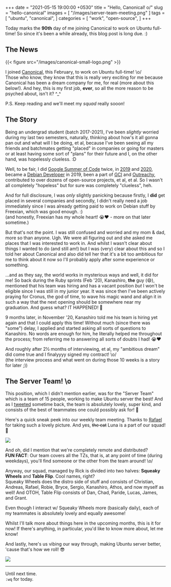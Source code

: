 +++
date = "2021-05-15 19:00:00 +0530"
title = "Hello, Canonical! o/"
slug = "hello-canonical"
images = [
    "/images/server-team-meeting.png"
]
tags = [
    "ubuntu",
    "canonical",
]
categories = [
    "work",
    "open-source",
]
+++

Today marks the **90th** day of me joining Canonical to work on Ubuntu full-time! So since
it's been a while already, this blog post is long due. :)


## The News
{{< figure src="/images/canonical-small-logo.png" >}}

I joined [Canonical](https://canonical.com/), this February, to work on Ubuntu full-time! \o/  
Those who know, they know that this is really very exciting for me because Canonical has
been a dream company for me, for real (more about this below!). And hey, this is my first
job, **ever**, so all the more reason to be psyched about, isn't it? ^_^

P.S. Keep reading and we'll meet my *squad* really sooon!


## The Story

Being an undergrad student (batch 2017-2021), I've been *slightly* worried during my last
two semesters, naturally, thinking about how's it all gonna pan out and what will I be doing,
et al, because I've been seeing all my friends and batchmates getting "placed" in companies
or going for masters or at least having some sort of "plans" for their future and I, on the
other hand, was hopelessly clueless. :D

Well, to be fair, I did [Google Summer of Code](https://summerofcode.withgoogle.com/) twice,
in [2019](https://summerofcode.withgoogle.com/archive/2019/projects/6014695855620096/) and
[2020](https://summerofcode.withgoogle.com/archive/2020/projects/4736285727522816/), became a
[Debian Developer](https://wiki.debian.org/DebianDeveloper) in 2019, been a part of
[GCI](https://codein.withgoogle.com/) and [Outreachy](https://www.outreachy.org/), contributed
to over dozens of open-source projects, et al, et al. So I wasn't all completely "hopeless"
but for sure was completely "clueless", heh.

And for full disclosure, I was *only* slightly panicking because firstly, I **did** get placed
in several companies and secondly, I didn't really need a job immediately since I was already
getting paid to work on Debian stuff by Freexian, which was good enough. :)  
(and honestly, Freexian has my whole heart! 😭❤️️ - more on that later sometime.)

But that's not the point. I was still confused and worried and my mom & dad, more so than
anyone. Ugh. We were all figuring out and she asked me places that I was interested to work
in. And whilst I wasn't clear about things I wanted to do (and still am!) but I was (very)
clear about this and so I told her about Canonical and also did tell her that it's a bit too
ambitious for me to think about it now so I'll probably apply after some experience or something.

...and as they say, the world works in mysterious ways and well, it did for me! So back during
the Ruby sprints (Feb '20), Kanashiro, **the** guy (😄), mentioned that his team was hiring and
has a vacant position *but* I won't be eligible since I was still in my junior year. It was
since then I've been actively praying for Cronus, the god of time, to wave his magic wand and
align it in such a way that the next opening should be somewhere near my graduation. And guess
what? IT HAPPENED! 🙊

9 months later, in November '20, Kanashiro told me his team is hiring yet again and that I
could apply this time! Without much (since there was "some") delay, I applied and started
asking all sorts of questions to Kanashiro. No words are enough for him, he literally helped
me throughout the process; from referring me to answering all sorts of doubts I had! 😭❤️️

And roughly after 2½ months of interviewing, et al, my "ambitious dream" did come true and I
finalyyyy signed my contract! \o/  
(the interview process and what went on during those 10 weeks is a story for later ;))


## The Server Team! \o

This position, which I didn't mention earlier, was for the "Server Team" which is a team of
15 people, working to make Ubuntu server the best! And as I
[tweeted](https://twitter.com/utkarsh2102/status/1383420034467332107) sometime back, the team
is absolutely lovely, super kind, and consists of the best of teammates one could possibly
ask for! 🥰

Here's a quick sneak peek into our weekly team meeting. Thanks to
[Rafael](https://twitter.com/rafaeldtinoco) for taking such a lovely picture. And yes,
~~the cat~~ Luna is a part of our squad! 🐾

![](/images/server-team-meeting-cat.jpg#center)

And oh, did I mention that we're completely remote and distributed?  
**FUN FACT**: Our team covers all the TZs, that is, at any point of time (during weekdays),
you'll find someone or the other from the team around! \o/

Anyway, our squad, managed by Rick is divided into two halves: **Squeaky Wheels** and
**Table Flip**. Cool names, right?  
Squeaky Wheels does the distro side of stuff and consists of Christian, Andreas, Rafael, Robie,
Bryce, Sergio, Kanashiro, Athos, and now myself as well! And OTOH, Table Flip consists of Dan,
Chad, Paride, Lucas, James, and Grant.

Even though I interact w/ Squeaky Wheels more (basically daily), each of my teammates is
absolutely lovely and equally awesome!

Whilst I'll talk more about things here in the upcoming months, this is it for now! If there's
anything, in particular, you'd like to know more about, let me know!

And lastly, here's us vibing our way through, making Ubuntu server better, 'cause that's how
we roll! 😎

![](/images/server-team-vibing-small.gif#center)


---

Until next time.  
`:wq` for today.
